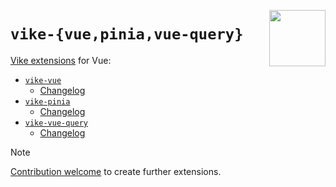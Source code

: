 [<img src="https://vike.dev/vike-readme.svg" align="right" height="90">](https://vike.dev)

# `vike-{vue,pinia,vue-query}`

[Vike extensions](https://vike.dev/extensions) for Vue:
- [`vike-vue`](packages/vike-vue/)
  - [Changelog](packages/vike-vue/CHANGELOG.md)
- [`vike-pinia`](packages/vike-pinia/)
  - [Changelog](packages/vike-pinia/CHANGELOG.md)
- [`vike-vue-query`](packages/vike-vue-query/)
  - [Changelog](packages/vike-vue-query/CHANGELOG.md)

> [!NOTE]
> [Contribution welcome](https://github.com/vikejs/vike/labels/extension%20%3A100%3A) to create further extensions.
